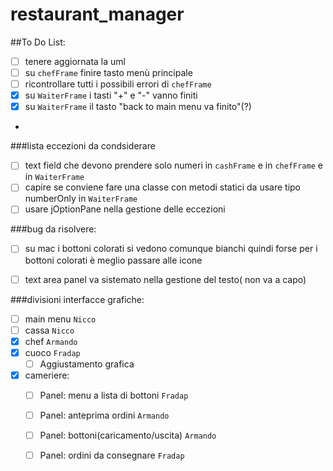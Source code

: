 # restaurant_manager
##To Do List:
- [ ] tenere aggiornata la uml
- [ ] su `chefFrame` finire tasto menù principale 
- [ ] ricontrollare tutti i possibili errori di `chefFrame`
- [x] su `WaiterFrame` i tasti "+" e "-" vanno finiti
- [x] su `WaiterFrame` il tasto "back to main menu va finito"(?) 
-

###lista eccezioni da condsiderare
- [ ] text field che devono prendere solo numeri in `cashFrame` e in `chefFrame` e in `WaiterFrame`
- [ ] capire se conviene fare una classe con metodi statici da usare tipo numberOnly in `WaiterFrame`
- [ ] usare jOptionPane nella gestione delle eccezioni 

###bug da risolvere:
- [ ] su mac i bottoni colorati si vedono comunque bianchi quindi forse 
      per i bottoni colorati è meglio passare alle icone
- [ ] text area panel va sistemato nella gestione del testo( non va a capo)


###divisioni interfacce grafiche:
  - [ ] main menu `Nicco`
  - [ ] cassa `Nicco`
  - [x] chef `Armando`
  - [X] cuoco  `Fradap`
    - [ ] Aggiustamento grafica 
  - [x] cameriere:
    - [ ] Panel: menu a lista di bottoni `Fradap` 
    - [ ] Panel: anteprima ordini `Armando`
    - [ ] Panel: bottoni(caricamento/uscita) `Armando`
    - [ ] Panel: ordini da consegnare `Fradap` 
    


